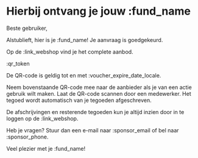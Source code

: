 # Hierbij ontvang je jouw :fund_name

Beste gebruiker,

Alstublieft, hier is je :fund_name! Je aanvraag is goedgekeurd.
&nbsp;  

Op de :link_webshop vind je het complete aanbod.
&nbsp;  

:qr_token
&nbsp;  

De QR-code is geldig tot en met :voucher_expire_date_locale.
&nbsp;  

Neem bovenstaande QR-code mee naar de aanbieder als je van een actie gebruik wilt maken.
Laat de QR-code scannen door een medewerker.
Het tegoed wordt automatisch van je tegoeden afgeschreven.
&nbsp;  

De afschrijvingen en resterende tegoeden kun je altijd inzien door in te loggen op de :link_webshop.
&nbsp;

Heb je vragen? Stuur dan een e-mail naar :sponsor_email of bel naar :sponsor_phone.
&nbsp;

Veel plezier met je :fund_name!